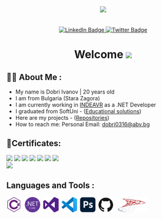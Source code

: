 <div id="header" align="center">
  <img src="https://cdn.discordapp.com/attachments/837093180783722536/1263529657937170513/png-transparent-laptop-computer-laptop-icon-flat-laptop-electronics-computer-happy-birthday-vector-images-thumbnail-removebg-preview.png?ex=669a9131&is=66993fb1&hm=4f996c15a6c97a9f90f9cb225854ebcf943c9ab99ab2c41816d3fed095dbb39f&" width="150"/>
  <div id="badges">
    <br></br>
  <a href="https://www.linkedin.com/in/dobri-ivanov/">
    <img src="https://img.shields.io/badge/LinkedIn-blue?style=for-the-badge&logo=linkedin&logoColor=white" alt="LinkedIn Badge"/>
  </a>
  <a href="https://twitter.com/dobri_iivanov">
    <img src="https://img.shields.io/badge/Twitter-blue?style=for-the-badge&logo=twitter&logoColor=white" alt="Twitter Badge"/>
  </a>
<h1 align="center" >
  Welcome
  <img src="https://media.giphy.com/media/hvRJCLFzcasrR4ia7z/giphy.gif" width="35px"/>
 </h1>
 </div>
</div>

## :man_technologist: About Me :
 - My name is Dobri Ivanov | 20 years old
 - I am from Bulgaria (Stara Zagora)
 - I am currently working in [INDEAVR](https://indeavr.com/) as a .NET Developer
 - I graduated from SoftUni - ([Educational solutions](https://github.com/dobri-ivanov/Coding-SoftUni-CSharp))
 - Here are my projects - ([Repositories](https://github.com/dobri-ivanov?tab=repositories))
 - How to reach me:  Personal Email: dobri0316@abv.bg

## 📑Certificates:
 <div>
  <img src="https://cdn.discordapp.com/attachments/837093180783722536/1019654580847517778/124984.jpg?ex=6699f394&is=6698a214&hm=c8bdd611cc4ff0c2b42d596429e23e6b9cdd3211b2e3d5c1f47a4691708446be&" width="24%"/>
  <img src="https://cdn.discordapp.com/attachments/837093180783722536/1019654894346580048/139379.jpg?ex=6699f3df&is=6698a25f&hm=ac5c4d7cce4a812a26c853458b75c4ca051ac0c16cea30a887cc02bfd0f0ce05&" width="24%"/>
  <img src="https://cdn.discordapp.com/attachments/837093180783722536/1034831429756010627/144009.jpg?ex=669a73df&is=6699225f&hm=f4c7459007907b1e2b7638fc8c9cd8bd8f1214d7ef51388dbc4673d59389417d&" width="24%"/>
  <img src="https://cdn.discordapp.com/attachments/837093180783722536/1052181951429222410/150766.jpg?ex=669a4acd&is=6698f94d&hm=faa77521580df9baa0c850309c9e0062c4b769d755c34853e8e5bb070c4a9262&" width="24%"/>
  <img src="https://cdn.discordapp.com/attachments/837093180783722536/1077189472870998076/157881.jpg?ex=669a4d5f&is=6698fbdf&hm=1059bbb06ccecc95511f88c3caeaf93b0848ea68c400b1f3e23d4c671c7b4e9e&" width="24%"/>
  <img src="https://cdn.discordapp.com/attachments/837093180783722536/1092806204390129674/164912.jpg?ex=669a6d16&is=66991b96&hm=8d7c60fbd485410e05bdd0ca7f09c6a7b9e4cc79e2bfea2cc89a12ee0a310299&" width="24%"/>
  <img src="https://cdn.discordapp.com/attachments/837093180783722536/1123302313440837817/175346.jpg?ex=6699f80d&is=6698a68d&hm=46115b0ad56f3d34fb3e140ec67827dc6c6a4afd4e88c95a338503d5d37ed376&" width="24%"/>
</div>

 <div>
  <img src="https://cdn.discordapp.com/attachments/837093180783722536/1097460183178948628/Database-certificate-Certiport.jpg?ex=669a37f1&is=6698e671&hm=121392f2e0525355cec33a1ab263245ea372324a09998f1d4f3affdac7e788d8&" width="40%"/>
</div>

## Languages and Tools :
<div>
  <img src="https://github.com/devicons/devicon/blob/master/icons/csharp/csharp-line.svg" title="CSharp" alt="CSharp" width="40" height="40"/>&nbsp;
  <img src="https://github.com/devicons/devicon/blob/master/icons/dotnetcore/dotnetcore-original.svg" title=".NET CORE" alt=".NET CORE" width="40" height="40"/>&nbsp;
  <img src="https://github.com/devicons/devicon/blob/master/icons/visualstudio/visualstudio-plain.svg" title="Visual Studio" alt="VS" width="40" height="40"/>&nbsp;
  <img src="https://github.com/devicons/devicon/blob/master/icons/vscode/vscode-original.svg" title="VSCode" alt="VSCode" width="40" height="40"/>&nbsp;
  <img src="https://github.com/devicons/devicon/blob/master/icons/photoshop/photoshop-plain.svg"  title="Photoshop" alt="PS" width="40" height="40"/>&nbsp;
  <img src="https://github.com/devicons/devicon/blob/master/icons/github/github-original.svg" title="Github" alt="GITHUB" width="40" height="40"/>&nbsp;
  <img src="https://github.com/devicons/devicon/blob/master/icons/microsoftsqlserver/microsoftsqlserver-original.svg" title="MS SQL" alt="MS SQL" width="80" height="40"/>&nbsp;
</div>
